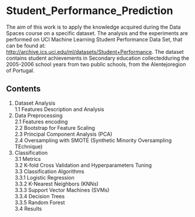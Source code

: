 # Student_Performance_Prediction

The aim of this work is to apply the knowledge acquired during the Data Spaces course on a specific dataset. The  analysis  and  the  experiments  are  performed  on  UCI  Machine  Learning Student Performance Data Set, that can be found at: http://archive.ics.uci.edu/ml/datasets/Student+Performance. The dataset contains student achievements in Secondary education collectedduring the 2005-2006 school years from two public schools, from the Alentejoregion of Portugal.

## Contents
1. Dataset Analysis <br>
  1.1 Features Description and Analysis <br>
2. Data Preprocessing <br>
  2.1 Features encoding <br>
  2.2 Bootstrap for Feature Scaling <br>
  2.3 Principal Component Analysis (PCA) <br>
  2.4 Oversampling with SMOTE (Synthetic Minority Oversampling
      TEchnique) <br>
3. Classification <br>
  3.1 Metrics <br>
  3.2 K-fold Cross Validation and Hyperparameters Tuning <br>
  3.3 Classification Algorithms <br>
    3.3.1 Logistic Regression <br>
    3.3.2 K-Nearest Neighbors (KNNs) <br>
    3.3.3 Support Vector Machines (SVMs) <br>
    3.3.4 Decision Trees <br>
    3.3.5 Random Forest <br>
  3.4 Results <br>
